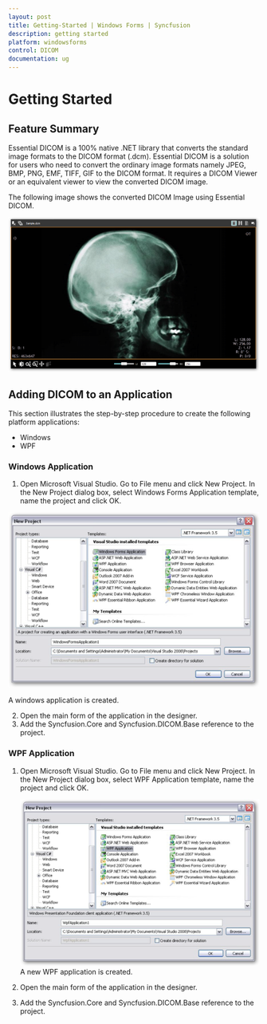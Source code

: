 ```yaml
---
layout: post
title: Getting-Started | Windows Forms | Syncfusion
description: getting started
platform: windowsforms
control: DICOM 
documentation: ug
---
```


# Getting Started

## Feature Summary

Essential DICOM is a 100% native .NET library that converts the standard image formats to the DICOM format (.dcm). Essential DICOM is a solution for users who need to convert the ordinary image formats namely JPEG, BMP, PNG, EMF, TIFF, GIF to the DICOM format. It requires a DICOM Viewer or an equivalent viewer to view the converted DICOM image.

The following image shows the converted DICOM Image using Essential DICOM.



![](Getting-Started_images/Getting-Started_img1.png)





## Adding DICOM to an Application

This section illustrates the step-by-step procedure to create the following platform applications:

* Windows
* WPF



### Windows Application

1. Open Microsoft Visual Studio. Go to File menu and click New Project. In the New Project dialog box, select Windows Forms Application template, name the project and click OK. 

![](Getting-Started_images/Getting-Started_img2.png)





A windows application is created.

2. Open the main form of the application in the designer.
3. Add the Syncfusion.Core and Syncfusion.DICOM.Base reference to the project.





### WPF Application



1. Open Microsoft Visual Studio. Go to File menu and click New Project. In the New Project dialog box, select WPF Application template, name the project and click OK. 

   ![](Getting-Started_images/Getting-Started_img3.png)
   A new WPF application is created.

2. Open the main form of the application in the designer. 
3. Add the Syncfusion.Core and Syncfusion.DICOM.Base reference to the project.



